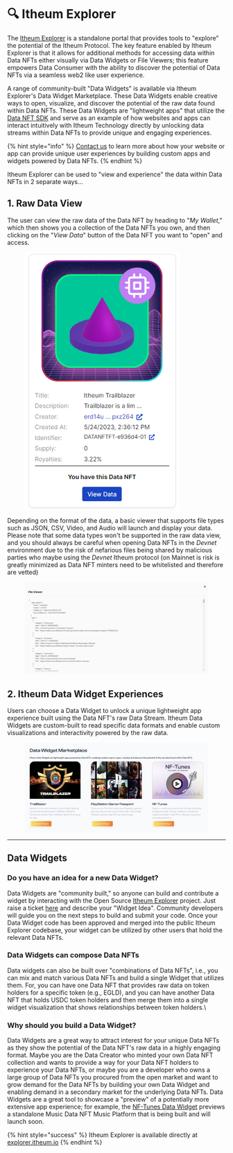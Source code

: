 # 🔍 Itheum Explorer

The [Itheum Explorer](https://explorer.itheum.io/) is a standalone portal that provides tools to "explore" the potential of the Itheum Protocol. The key feature enabled by Itheum Explorer is that it allows for additional methods for accessing data within Data NFTs either visually via Data Widgets or File Viewers; this feature empowers Data Consumer with the ability to discover the potential of Data NFTs via a seamless web2 like user experience.

A range of community-built "Data Widgets" is available via Itheum Explorer's Data Widget Marketplace. These Data Widgets enable creative ways to open, visualize, and discover the potential of the raw data found within Data NFTs. These Data Widgets are "lightweight apps" that utilize the [Data NFT SDK](software-development-kits-sdks/data-nft-sdk/) and serve as an example of how websites and apps can interact intuitively with Itheum Technology directly by unlocking data streams within Data NFTs to provide unique and engaging experiences.

{% hint style="info" %}
[Contact us](https://datadex.itheum.io/getwhitelisted) to learn more about how your website or app can provide unique user experiences by building custom apps and widgets powered by Data NFTs.
{% endhint %}



Itheum Explorer can be used to "view and experience" the data within Data NFTs in 2 separate ways...

## 1. Raw Data View

The user can view the raw data of the Data NFT by heading to "_My Wallet_," which then shows you a collection of the Data NFTs you own, and then clicking on the "_View Data_" button of the Data NFT you want to "open" and access.

<figure><img src="../.gitbook/assets/image (16).png" alt=""><figcaption></figcaption></figure>

Depending on the format of the data, a basic viewer that supports file types such as JSON, CSV, Video, and Audio will launch and display your data. Please note that some data types won't be supported in the raw data view, and you should always be careful when opening Data NFTs in the _Devnet_ environment due to the risk of nefarious files being shared by malicious parties who maybe using the _Devnet_ Itheum protocol (on Mainnet is risk is greatly minimized as Data NFT minters need to be whitelisted and therefore are vetted)

<figure><img src="../.gitbook/assets/raw view.png" alt=""><figcaption></figcaption></figure>

## 2. Itheum Data Widget Experiences

Users can choose a Data Widget to unlock a unique lightweight app experience built using the Data NFT's raw Data Stream. Itheum Data Widgets are custom-built to read specific data formats and enable custom visualizations and interactivity powered by the raw data.

<figure><img src="../.gitbook/assets/image (118).png" alt=""><figcaption></figcaption></figure>

***

## Data Widgets

### Do you have an idea for a new Data Widget?

Data Widgets are "community built," so anyone can build and contribute a widget by interacting with the Open Source [Itheum Explorer](https://github.com/Itheum/explorer-dapp/issues) project. Just raise a ticket [here](https://github.com/Itheum/explorer-dapp/issues) and describe your "Widget Idea". Community developers will guide you on the next steps to build and submit your code. Once your Data Widget code has been approved and merged into the public Itheum Explorer codebase, your widget can be utilized by other users that hold the relevant Data NFTs.&#x20;



### Data Widgets can compose Data NFTs

Data widgets can also be built over "combinations of Data NFTs", i.e., you can mix and match various Data NFTs and build a single Widget that utilizes them. For, you can have one Data NFT that provides raw data on token holders for a specific token (e.g., EGLD), and you can have another Data NFT that holds USDC token holders and then merge them into a single widget visualization that shows relationships between token holders.\


### Why should you build a Data Widget?

Data Widgets are a great way to attract interest for your unique Data NFTs as they show the potential of the Data NFT's raw data in a highly engaging format. Maybe you are the Data Creator who minted your own Data NFT collection and wants to provide a way for your Data NFT holders to experience your Data NFTs, or maybe you are a developer who owns a large group of Data NFTs you procured from the open market and want to grow demand for the Data NFTs by building your own Data Widget and enabling demand in a secondary market for the underlying Data NFTs. Data Widgets are a great tool to showcase a "preview" of a potentially more extensive app experience; for example, the [NF-Tunes Data Widget](https://explorer.itheum.io/nftunes) previews a standalone Music Data NFT Music Platform that is being built and will launch soon.



{% hint style="success" %}
Itheum Explorer is available directly at [explorer.itheum.io](https://explorer.itheum.io/)
{% endhint %}

